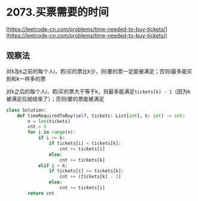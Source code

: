 # 2073.买票需要的时间

[https://leetcode-cn.com/problems/time-needed-to-buy-tickets/](https://leetcode-cn.com/problems/time-needed-to-buy-tickets/)

## 观察法

对k及k之前的每个人i，若i买的票比k少，则i要的票一定能被满足；否则i最多能买到和k一样多的票

对k之后的每个人i，若i买的票大于等于k，则最多能满足`tickets[k] - 1`（因为k被满足后就结束了）；否则i要的票能被满足

```python
class Solution:
    def timeRequiredToBuy(self, tickets: List[int], k: int) -> int:
        n = len(tickets)
        cnt = 0
        for i in range(n):
            if i <= k:
                if tickets[i] < tickets[k]:
                    cnt += tickets[i]
                else:
                    cnt += tickets[k]
            elif i > k:
                if tickets[i] >= tickets[k]:
                    cnt += (tickets[k] - 1)
                else:
                    cnt += tickets[i]
        return cnt
```

